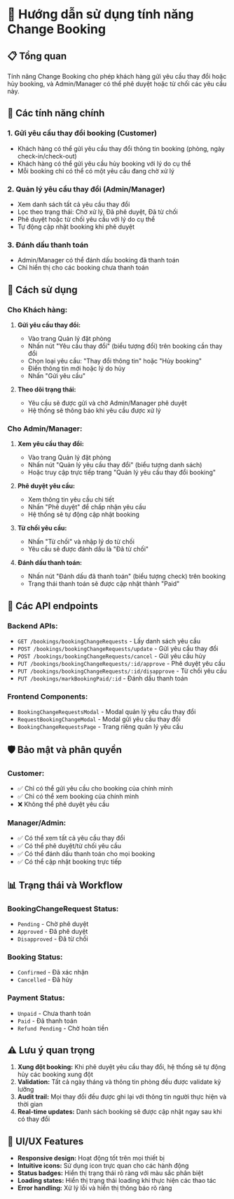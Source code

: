 # 🔄 Hướng dẫn sử dụng tính năng Change Booking

## 📋 Tổng quan

Tính năng Change Booking cho phép khách hàng gửi yêu cầu thay đổi hoặc hủy booking, và Admin/Manager có thể phê duyệt hoặc từ chối các yêu cầu này.

## 🎯 Các tính năng chính

### 1. **Gửi yêu cầu thay đổi booking (Customer)**
- Khách hàng có thể gửi yêu cầu thay đổi thông tin booking (phòng, ngày check-in/check-out)
- Khách hàng có thể gửi yêu cầu hủy booking với lý do cụ thể
- Mỗi booking chỉ có thể có một yêu cầu đang chờ xử lý

### 2. **Quản lý yêu cầu thay đổi (Admin/Manager)**
- Xem danh sách tất cả yêu cầu thay đổi
- Lọc theo trạng thái: Chờ xử lý, Đã phê duyệt, Đã từ chối
- Phê duyệt hoặc từ chối yêu cầu với lý do cụ thể
- Tự động cập nhật booking khi phê duyệt

### 3. **Đánh dấu thanh toán**
- Admin/Manager có thể đánh dấu booking đã thanh toán
- Chỉ hiển thị cho các booking chưa thanh toán

## 🚀 Cách sử dụng

### **Cho Khách hàng:**

1. **Gửi yêu cầu thay đổi:**
   - Vào trang Quản lý đặt phòng
   - Nhấn nút "Yêu cầu thay đổi" (biểu tượng đổi) trên booking cần thay đổi
   - Chọn loại yêu cầu: "Thay đổi thông tin" hoặc "Hủy booking"
   - Điền thông tin mới hoặc lý do hủy
   - Nhấn "Gửi yêu cầu"

2. **Theo dõi trạng thái:**
   - Yêu cầu sẽ được gửi và chờ Admin/Manager phê duyệt
   - Hệ thống sẽ thông báo khi yêu cầu được xử lý

### **Cho Admin/Manager:**

1. **Xem yêu cầu thay đổi:**
   - Vào trang Quản lý đặt phòng
   - Nhấn nút "Quản lý yêu cầu thay đổi" (biểu tượng danh sách)
   - Hoặc truy cập trực tiếp trang "Quản lý yêu cầu thay đổi booking"

2. **Phê duyệt yêu cầu:**
   - Xem thông tin yêu cầu chi tiết
   - Nhấn "Phê duyệt" để chấp nhận yêu cầu
   - Hệ thống sẽ tự động cập nhật booking

3. **Từ chối yêu cầu:**
   - Nhấn "Từ chối" và nhập lý do từ chối
   - Yêu cầu sẽ được đánh dấu là "Đã từ chối"

4. **Đánh dấu thanh toán:**
   - Nhấn nút "Đánh dấu đã thanh toán" (biểu tượng check) trên booking
   - Trạng thái thanh toán sẽ được cập nhật thành "Paid"

## 🔧 Các API endpoints

### **Backend APIs:**
- `GET /bookings/bookingChangeRequests` - Lấy danh sách yêu cầu
- `POST /bookings/bookingChangeRequests/update` - Gửi yêu cầu thay đổi
- `POST /bookings/bookingChangeRequests/cancel` - Gửi yêu cầu hủy
- `PUT /bookings/bookingChangeRequests/:id/approve` - Phê duyệt yêu cầu
- `PUT /bookings/bookingChangeRequests/:id/disapprove` - Từ chối yêu cầu
- `PUT /bookings/markBookingPaid/:id` - Đánh dấu thanh toán

### **Frontend Components:**
- `BookingChangeRequestsModal` - Modal quản lý yêu cầu thay đổi
- `RequestBookingChangeModal` - Modal gửi yêu cầu thay đổi
- `BookingChangeRequestsPage` - Trang riêng quản lý yêu cầu

## 🛡️ Bảo mật và phân quyền

### **Customer:**
- ✅ Chỉ có thể gửi yêu cầu cho booking của chính mình
- ✅ Chỉ có thể xem booking của chính mình
- ❌ Không thể phê duyệt yêu cầu

### **Manager/Admin:**
- ✅ Có thể xem tất cả yêu cầu thay đổi
- ✅ Có thể phê duyệt/từ chối yêu cầu
- ✅ Có thể đánh dấu thanh toán cho mọi booking
- ✅ Có thể cập nhật booking trực tiếp

## 📊 Trạng thái và Workflow

### **BookingChangeRequest Status:**
- `Pending` - Chờ phê duyệt
- `Approved` - Đã phê duyệt
- `Disapproved` - Đã từ chối

### **Booking Status:**
- `Confirmed` - Đã xác nhận
- `Cancelled` - Đã hủy

### **Payment Status:**
- `Unpaid` - Chưa thanh toán
- `Paid` - Đã thanh toán
- `Refund Pending` - Chờ hoàn tiền

## ⚠️ Lưu ý quan trọng

1. **Xung đột booking:** Khi phê duyệt yêu cầu thay đổi, hệ thống sẽ tự động hủy các booking xung đột
2. **Validation:** Tất cả ngày tháng và thông tin phòng đều được validate kỹ lưỡng
3. **Audit trail:** Mọi thay đổi đều được ghi lại với thông tin người thực hiện và thời gian
4. **Real-time updates:** Danh sách booking sẽ được cập nhật ngay sau khi có thay đổi

## 🎨 UI/UX Features

- **Responsive design:** Hoạt động tốt trên mọi thiết bị
- **Intuitive icons:** Sử dụng icon trực quan cho các hành động
- **Status badges:** Hiển thị trạng thái rõ ràng với màu sắc phân biệt
- **Loading states:** Hiển thị trạng thái loading khi thực hiện các thao tác
- **Error handling:** Xử lý lỗi và hiển thị thông báo rõ ràng 